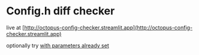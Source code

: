 # Config.h diff checker

live at [http://octopus-config-checker.streamlit.app](http://octopus-config-checker.streamlit.app)

optionally try [with parameters already set](http://octopus-config-checker.streamlit.app/?url1=https://www.octopus-code.org/buildbot/builders/5/builds/611&url2=https://www.octopus-code.org/buildbot/builders/203/builds/13)